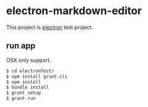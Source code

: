 # electron-markdown-editor
This project is [electron](https://github.com/atom/electron) test project.

## run app
OSX only support.

```sh
$ cd electronTest/
$ npm install grunt-cli
$ npm install
$ bundle install
$ grunt setup
$ grunt run
```
